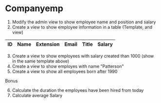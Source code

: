 # Companyemp
 
 1. Modify the admin view to show employee name and position and salary
 2. Create a view to show employee information in a table (Template, and view)
 
  | **ID** | **Name** | **Extension** | **Email** | **Title** | Salary |
  | :----: | :------: | :-----------: | :-------: | :-------: | :----: |

3. Create a view to show employees with salary created than 1000 (show in the same template above)
4. Create a view to show employes with name "Patterson"
5. Create a view to show all employees born after 1990 

Bonus 

6. Calculate the duration the employees have been hired from today 
7. Calculate average Salary